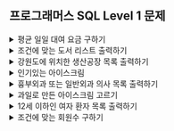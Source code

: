 ## 프로그래머스 SQL Level 1 문제

<details>
<summary>평균 일일 대여 요금 구하기</summary>

- https://school.programmers.co.kr/learn/courses/30/lessons/151136
```sql
SELECT      ROUND(AVG(DAILY_FEE)) AS AVERAGE_FEE
FROM        CAR_RENTAL_COMPANY_CAR
WHERE       CAR_TYPE = 'SUV';
```
</details>


<details>
<summary>조건에 맞는 도서 리스트 출력하기</summary>

- https://school.programmers.co.kr/learn/courses/30/lessons/144853
```sql
SELECT      BOOK_ID, DATE_FORMAT(PUBLISHED_DATE, '%Y-%m-%d') AS PUBLISHED_DATE
FROM        BOOK
WHERE       PUBLISHED_DATE BETWEEN '2021-01-01' AND '2021-12-31'
AND         CATEGORY = '인문'
ORDER BY    PUBLISHED_DATE;
```
</details>


<details>
<summary>강원도에 위치한 생산공장 목록 출력하기</summary>

- https://school.programmers.co.kr/learn/courses/30/lessons/131112
```sql
SELECT      FACTORY_ID, FACTORY_NAME, ADDRESS
FROM        FOOD_FACTORY
WHERE       ADDRESS LIKE '강원도 %'
ORDER BY    FACTORY_ID;
```
</details>


<details>
<summary>인기있는 아이스크림</summary>

- https://school.programmers.co.kr/learn/courses/30/lessons/133024
```sql
SELECT      FLAVOR
FROM        FIRST_HALF
ORDER BY    TOTAL_ORDER DESC, SHIPMENT_ID;
```
</details>


<details>
<summary>흉부외과 또는 일반외과 의사 목록 출력하기</summary>

- https://school.programmers.co.kr/learn/courses/30/lessons/132203
```sql
SELECT      DR_NAME, DR_ID, MCDP_CD, DATE_FORMAT(HIRE_YMD, '%Y-%m-%d') AS HIRE_YMD
FROM        DOCTOR
WHERE       MCDP_CD IN ('CS', 'GS')
ORDER BY    HIRE_YMD DESC, DR_NAME;
```
</details>


<details>
<summary>과일로 만든 아이스크림 고르기</summary>

- https://school.programmers.co.kr/learn/courses/30/lessons/133025
```sql
SELECT      FIRST_HALF.FLAVOR AS FLAVOR
FROM        FIRST_HALF, ICECREAM_INFO
WHERE       FIRST_HALF.FLAVOR = ICECREAM_INFO.FLAVOR
AND         FIRST_HALF.TOTAL_ORDER > 3000
AND         ICECREAM_INFO.INGREDIENT_TYPE = 'fruit_based'
ORDER BY    FIRST_HALF.TOTAL_ORDER DESC;
```
</details>


<details>
<summary>12세 이하인 여자 환자 목록 출력하기</summary>

- https://school.programmers.co.kr/learn/courses/30/lessons/132201
```sql
SELECT      PT_NAME, PT_NO, GEND_CD, AGE, CASE WHEN TLNO IS NULL THEN 'NONE' ELSE TLNO END AS TLNO
FROM        PATIENT
WHERE       GEND_CD = 'W'
AND         AGE <= 12
ORDER BY    AGE DESC, PT_NAME;
```
</details>


<details>
<summary>조건에 맞는 회원수 구하기</summary>

- https://school.programmers.co.kr/learn/courses/30/lessons/131535
```sql
SELECT      COUNT(*)
FROM        USER_INFO
WHERE       JOINED BETWEEN '2021-01-01' AND '2021-12-31'
AND         AGE BETWEEN 20 AND 29
```
</details>